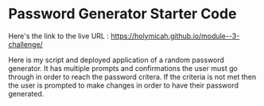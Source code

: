 # Password Generator Starter Code


Here's the link to the live URL : https://holymicah.github.io/module--3-challenge/

Here is my script and deployed application of a random password generator. It has multiple prompts and confirmations the user must go through in order to reach the password critera. If the criteria is not met then the user is prompted to make changes in order to have their password generated. 
